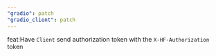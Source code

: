```yaml
---
"gradio": patch
"gradio_client": patch
---
```


feat:Have `Client` send authorization token with the `X-HF-Authorization` token
